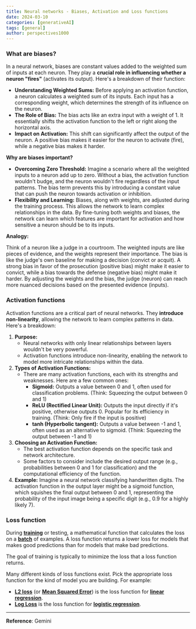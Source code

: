 ```yaml
---
title: Neural networks - Biases, Activation and Loss functions
date: 2024-03-10
categories: [generativeAI]
tags: [general]
author: perspectives1000
---
```



### What are biases?

In a neural network, biases are constant values added to the weighted sum of inputs at each neuron. They play a **crucial role in influencing whether a neuron "fires"** (activates its output). Here's a breakdown of their function:

- **Understanding Weighted Sums:** Before applying an activation function, a neuron calculates a weighted sum of its inputs. Each input has a corresponding weight, which determines the strength of its influence on the neuron.
- **The Role of Bias:** The bias acts like an extra input with a weight of 1. It essentially shifts the activation function to the left or right along the horizontal axis.
- **Impact on Activation:** This shift can significantly affect the output of the neuron. A positive bias makes it easier for the neuron to activate (fire), while a negative bias makes it harder.

**Why are biases important?**

- **Overcoming Zero Threshold:** Imagine a scenario where all the weighted inputs to a neuron add up to zero. Without a bias, the activation function wouldn't budge, and the neuron wouldn't fire regardless of the input patterns. The bias term prevents this by introducing a constant value that can push the neuron towards activation or inhibition.
- **Flexibility and Learning:** Biases, along with weights, are adjusted during the training process. This allows the network to learn complex relationships in the data. By fine-tuning both weights and biases, the network can learn which features are important for activation and how sensitive a neuron should be to its inputs.

**Analogy:**

Think of a neuron like a judge in a courtroom. The weighted inputs are like pieces of evidence, and the weights represent their importance. The bias is like the judge's own baseline for making a decision (convict or acquit). A strong bias in favor of the prosecution (positive bias) might make it easier to convict, while a bias towards the defense (negative bias) might make it harder. By adjusting the weights and the bias, the judge (neuron) can reach more nuanced decisions based on the presented evidence (inputs).

### Activation functions

Activation functions are a critical part of neural networks. They **introduce non-linearity**, allowing the network to learn complex patterns in data. Here's a breakdown:

1. **Purpose:**
    - Neural networks with only linear relationships between layers wouldn't be very powerful.
    - Activation functions introduce non-linearity, enabling the network to model more intricate relationships within the data.
2. **Types of Activation Functions:**
    - There are many activation functions, each with its strengths and weaknesses. Here are a few common ones:
        - **Sigmoid:** Outputs a value between 0 and 1, often used for classification problems. (Think: Squeezing the output between 0 and 1)
        - **ReLU (Rectified Linear Unit):** Outputs the input directly if it's positive, otherwise outputs 0. Popular for its efficiency in training. (Think: Only fire if the input is positive)
        - **tanh (Hyperbolic tangent):** Outputs a value between -1 and 1, often used as an alternative to sigmoid. (Think: Squeezing the output between -1 and 1)
3. **Choosing an Activation Function:**
    - The best activation function depends on the specific task and network architecture.
    - Some factors to consider include the desired output range (e.g., probabilities between 0 and 1 for classification) and the computational efficiency of the function.
4. **Example:**
Imagine a neural network classifying handwritten digits. The activation function in the output layer might be a sigmoid function, which squishes the final output between 0 and 1, representing the probability of the input image being a specific digit (e.g., 0.9 for a highly likely 7).

### Loss function

During **[training](https://developers.google.com/machine-learning/glossary#training)** or testing, a mathematical function that calculates the loss on a **[batch](https://developers.google.com/machine-learning/glossary#batch)** of examples. A loss function returns a lower loss for models that makes good predictions than for models that make bad predictions.

The goal of training is typically to minimize the loss that a loss function returns.

Many different kinds of loss functions exist. Pick the appropriate loss function for the kind of model you are building. For example:

- **[L2 loss](https://developers.google.com/machine-learning/glossary#L2_loss)** (or **[Mean Squared Error](https://developers.google.com/machine-learning/glossary#MSE)**) is the loss function for **[linear regression](https://developers.google.com/machine-learning/glossary#linear_regression)**.
- **[Log Loss](https://developers.google.com/machine-learning/glossary#Log_Loss)** is the loss function for **[logistic regression](https://developers.google.com/machine-learning/glossary#logistic_regression)**.


---
**Reference**:  Gemini
